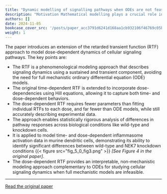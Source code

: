```yaml
---
title: "Dynamic modelling of signalling pathways when ODEs are not feasible"
description: "Motivation Mathematical modelling plays a crucial role in understanding inter- and intracellular signalling processes. Currently, ordinary differential equations (ODEs) are the predominant approach in"
authors: []
date: 2024-11-05
bookcase_cover_src: '/posts/paper_acc3791d6241d168aa1cb932106f46769c05b26a/thumbnail.png'
weight: 1
---
```


The paper introduces an extension of the retarded transient function (RTF) approach to model dose-dependent dynamics of cellular signaling pathways. The key points are:

- The RTF is a phenomenological modeling approach that describes signaling dynamics using a sustained and transient component, avoiding the need for full mechanistic ordinary differential equation (ODE) models.
- The original time-dependent RTF is extended to incorporate dose-dependencies using Hill equations, allowing it to capture both time- and dose-dependent behaviors.
- The dose-dependent RTF requires fewer parameters than fitting individual RTFs to each dose, and far fewer than ODE models, while still accurately describing experimental data.
- The approach enables statistically rigorous analysis of differences in pathway responses across biological conditions like wild-type and knockdown cells.
- It is applied to model time- and dose-dependent inflammasome activation data in murine dendritic cells, demonstrating its ability to identify significant differences between wild-type and NEK7 knockdown conditions {{< figure src="fig_5_0_fig3.png" >}} *[See Figure 4 in the original paper]*.
- The dose-dependent RTF provides an interpretable, non-mechanistic modeling approach complementary to ODEs for studying cellular signaling dynamics when full mechanistic models are infeasible.

---

[Read the original paper](https://www.biorxiv.org/content/biorxiv/early/2024/04/20/2024.04.18.590024.full.pdf)
